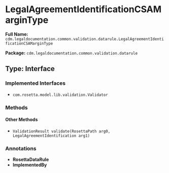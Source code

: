 # LegalAgreementIdentificationCSAMarginType

**Full Name:** `cdm.legaldocumentation.common.validation.datarule.LegalAgreementIdentificationCSAMarginType`

**Package:** `cdm.legaldocumentation.common.validation.datarule`

## Type: Interface

### Implemented Interfaces

- `com.rosetta.model.lib.validation.Validator`

### Methods

#### Other Methods

- `ValidationResult validate(RosettaPath arg0, LegalAgreementIdentification arg1)`

### Annotations

- **RosettaDataRule**
- **ImplementedBy**

